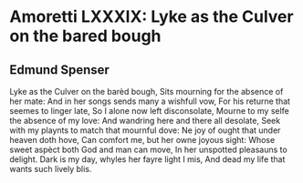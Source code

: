 # Amoretti LXXXIX: Lyke as the Culver on the bared bough
## Edmund Spenser
Lyke as the Culver on the barèd bough,
Sits mourning for the absence of her mate:
And in her songs sends many a wishfull vow,
For his returne that seemes to linger late,
So I alone now left disconsolate,
Mourne to my selfe the absence of my love:
And wandring here and there all desolate,
Seek with my playnts to match that mournful dove:
Ne joy of ought that under heaven doth hove,
Can comfort me, but her owne joyous sight:
Whose sweet aspèct both God and man can move,
In her unspotted pleasauns to delight.
Dark is my day, whyles her fayre light I mis,
And dead my life that wants such lively blis.